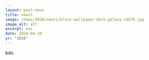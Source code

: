 ```yaml
---
layout: post-news
title: news1
image: /news/2020/news1/black-wallpaper-dark-galaxy-14676.jpg
image_alt: alt
excerpt: exc
date: 2020-04-20
yr: "2020"
---
```

bdo